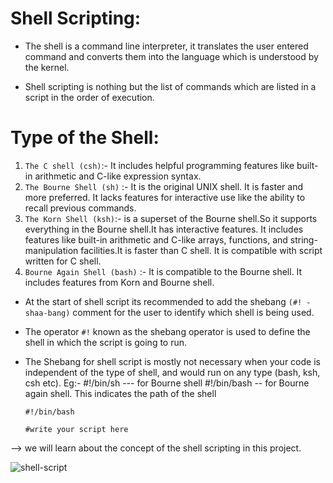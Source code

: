 # Shell Scripting:

- The shell is a command line interpreter, it translates the user entered command and converts them into the language which is understood by the kernel.

- Shell scripting is nothing but the list of commands which are listed in a script in the order of execution.
# Type of the Shell:

1. `The C shell (csh)`:- It includes helpful programming features like built-in arithmetic and C-like expression syntax.
2. `The Bourne Shell (sh)` :- It is the original UNIX shell. It is faster and more preferred. It lacks features for interactive use like the ability to recall previous commands.
3. `The Korn Shell (ksh)`:- is a superset of the Bourne shell.So it supports everything in the Bourne shell.It has interactive features. It includes features like built-in arithmetic and C-like arrays, functions, and string-manipulation facilities.It is faster than C shell. It is compatible with script written for C shell.
4. `Bourne Again Shell (bash)` :- It is compatible to the Bourne shell. It includes features from Korn and Bourne shell.

- At the start of shell script its recommended to add the shebang  `(#! - shaa-bang)` comment for the user to identify which shell is being used.
- The operator `#!` known as the shebang operator is used to define the shell in which the script is going to run. 
- The Shebang for shell script is mostly not necessary when your code is independent of the type of shell, and would run on any type (bash, ksh, csh etc).
  Eg:- #!/bin/sh  --- for Bourne shell
       #!/bin/bash -- for Bourne again shell. This indicates the path of the shell

  ```
  #!/bin/bash

  #write your script here
  ```

--> we will learn about the concept of the shell scripting in this project.


![shell-script](https://github.com/gk-aws-dev/Shell_Scripting_/assets/154478305/3f932b35-0c76-4c6c-b228-420154fe6eba)
